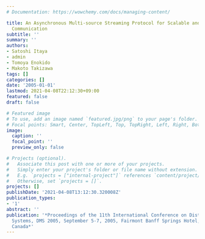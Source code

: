 ```yaml
---
# Documentation: https://wowchemy.com/docs/managing-content/

title: An Asynchronous Multi-source Streaming Protocol for Scalable and Reliable Multimedia
  Communication
subtitle: ''
summary: ''
authors:
- Satoshi Itaya
- admin
- Tomoya Enokido
- Makoto Takizawa
tags: []
categories: []
date: '2005-01-01'
lastmod: 2021-04-08T22:12:30+09:00
featured: false
draft: false

# Featured image
# To use, add an image named `featured.jpg/png` to your page's folder.
# Focal points: Smart, Center, TopLeft, Top, TopRight, Left, Right, BottomLeft, Bottom, BottomRight.
image:
  caption: ''
  focal_point: ''
  preview_only: false

# Projects (optional).
#   Associate this post with one or more of your projects.
#   Simply enter your project's folder or file name without extension.
#   E.g. `projects = ["internal-project"]` references `content/project/deep-learning/index.md`.
#   Otherwise, set `projects = []`.
projects: []
publishDate: '2021-04-08T13:12:30.320008Z'
publication_types:
- '1'
abstract: ''
publication: '*Proceedings of the 11th International Conference on Distributed Multimedia
  Systems, DMS 2005, September 5-7, 2005, Fairmont Banff Springs Hotel, Banff, Alberta,
  Canada*'
---
```

